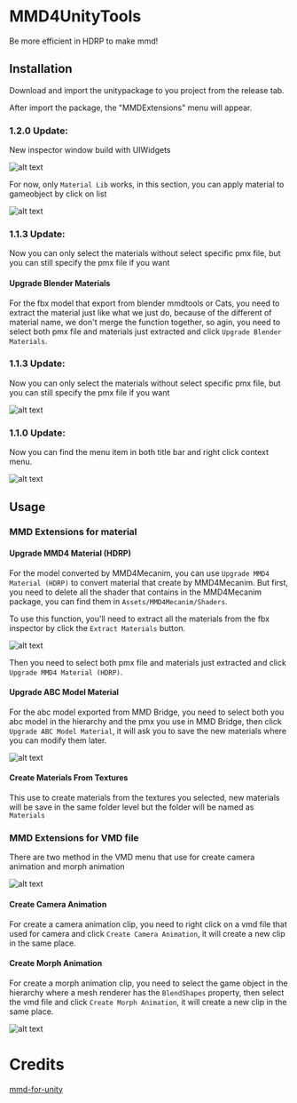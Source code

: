 # MMD4UnityTools

Be more efficient in HDRP to make mmd!

## Installation

Download and import the unitypackage to you project from the release tab.

After import the package, the "MMDExtensions" menu will appear.

### 1.2.0 Update:

New inspector window build with UIWidgets

![alt text][inspectorwindow]

For now, only `Material Lib` works, in this section, you can apply material to gameobject by click on list

![alt text][materiallibshowcase]

### 1.1.3 Update:

Now you can only select the materials without select specific pmx file, but you can still specify the pmx file if you want

#### Upgrade Blender Materials

For the fbx model that export from blender mmdtools or Cats, you need to extract the material just like what we just do, because of the different of material name, we don't merge the function together, so agin, you need to select both pmx file and materials just extracted and click `Upgrade Blender Materials`.

### 1.1.3 Update:

Now you can only select the materials without select specific pmx file, but you can still specify the pmx file if you want

![alt text][menu1]

### 1.1.0 Update:

Now you can find the menu item in both title bar and right click context menu.

![alt text][menu2]

## Usage

### MMD Extensions for material

#### Upgrade MMD4 Material (HDRP)

For the model converted by MMD4Mecanim, you can use `Upgrade MMD4 Material (HDRP)` to convert material that create by MMD4Mecanim. But first, you need to delete all the shader that contains in the MMD4Mecanim package, you can find them in `Assets/MMD4Mecanim/Shaders`.

To use this function, you'll need to extract all the materials from the fbx inspector by click the `Extract Materials` button.

![alt text][instructionmmd4mat]

Then you need to select both pmx file and materials just extracted and click `Upgrade MMD4 Material (HDRP)`.

#### Upgrade ABC Model Material

For the abc model exported from MMD Bridge, you need to select both you abc model in the hierarchy and the pmx you use in MMD Bridge, then click `Upgrade ABC Model Material`, it will ask you to save the new materials where you can modify them later.

![alt text][instructionupgradeabc]

#### Create Materials From Textures

This use to create materials from the textures you selected, new materials will be save in the same folder level but the folder will be named as `Materials`

### MMD Extensions for VMD file

There are two method in the VMD menu that use for create camera animation and morph animation

![alt text][vmdmenu]

#### Create Camera Animation

For create a camera animation clip, you need to right click on a vmd file that used for camera and click `Create Camera Animation`, it will create a new clip in the same place.

#### Create Morph Animation

For create a morph animation clip, you need to select the game object in the hierarchy where a mesh renderer has the `BlendShapes` property, then select the vmd file and click `Create Morph Animation`, it will create a new clip in the same place.

![alt text][createmorphanimation]

# Credits

[mmd-for-unity](https://github.com/mmd-for-unity-proj/mmd-for-unity)

[menu1]: https://raw.githubusercontent.com/ShiinaManatsu/MMD4UnityTools/master/Images/Menu1.png 'Menu1'
[menu2]: https://raw.githubusercontent.com/ShiinaManatsu/MMD4UnityTools/master/Images/Menu2.png 'Menu2'
[vmdmenu]: https://raw.githubusercontent.com/ShiinaManatsu/MMD4UnityTools/master/Images/VMDMenu.png 'VMDMenu'
[instructionupgradeabc]: https://raw.githubusercontent.com/ShiinaManatsu/MMD4UnityTools/master/Images/InstructionUpgradeABC.png 'InstructionUpgradeABC'
[instructionmmd4mat]: https://raw.githubusercontent.com/ShiinaManatsu/MMD4UnityTools/master/Images/InstructionMMD4Mat.png 'InstructionMMD4Mat'
[createmorphanimation]: https://raw.githubusercontent.com/ShiinaManatsu/MMD4UnityTools/master/Images/CreateMorphAnimation.png 'CreateMorphAnimation'
[materiallibshowcase]: https://raw.githubusercontent.com/ShiinaManatsu/MMD4UnityTools/master/Images/MaterialLibShowcase.gif 'MaterialLibShowcase'
[inspectorwindow]: https://raw.githubusercontent.com/ShiinaManatsu/MMD4UnityTools/master/Images/InspectorWindow.png 'InspectorWindow'
[packagemanagergit]: https://raw.githubusercontent.com/ShiinaManatsu/MMD4UnityTools/master/Images/PackageManagerGit.png 'PackageManagerGit'
